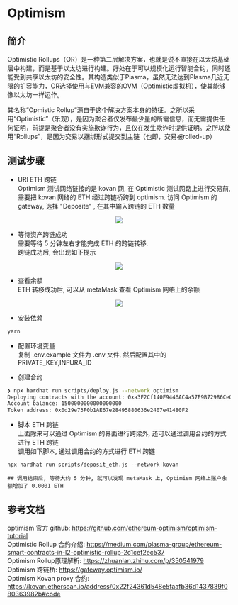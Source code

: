 # Optimism 
## 简介 
Optimistic Rollups（OR）是一种第二层解决方案，也就是说不直接在以太坊基础层中构建，而是基于以太坊进行构建。好处在于可以规模化运行智能合约，同时还能受到共享以太坊的安全性。其构造类似于Plasma，虽然无法达到Plasma几近无限的扩容能力，OR选择使用与EVM兼容的OVM（Optimistic虚拟机），使其能够像以太坊一样运作。

其名称“Opmistic Rollup”源自于这个解决方案本身的特征。之所以采用“Optimistic”（乐观），是因为聚合者仅发布最少量的所需信息，而无需提供任何证明，前提是聚合者没有实施欺诈行为，且仅在发生欺诈时提供证明。之所以使用“Rollups”，是因为交易以捆绑形式提交到主链（也即，交易被rolled-up）  

## 测试步骤  
- URI ETH 跨链  
Optimism 测试网络链接的是 kovan 网, 在 Optimistic 测试网路上进行交易前, 需要把 kovan 网络的 ETH 经过跨链桥跨到 optimism. 
访问 Optimism 的 gateway, 选择 "Deposite" , 在其中输入跨链的 ETH 数量   
<center><img src="https://github.com/Dapp-Learning-DAO/Dapp-Learning-Arsenal/blob/main/images/basic/28-optimism-layer2/deposite.png?raw=true" /></center>


- 等待资产跨链成功  
需要等待 5 分钟左右才能完成 ETH 的跨链转移.  
跨链成功后, 会出现如下提示  
<center><img src="https://github.com/Dapp-Learning-DAO/Dapp-Learning-Arsenal/blob/main/images/basic/28-optimism-layer2/deposite_success.png?raw=true" /></center>

- 查看余额  
ETH 转移成功后, 可以从 metaMask 查看 Optimism 网络上的余额  
<center><img src="https://github.com/Dapp-Learning-DAO/Dapp-Learning-Arsenal/blob/main/images/basic/28-optimism-layer2/balance.png?raw=true" /></center> 

- 安装依赖  
```bash
yarn
```

- 配置环境变量   
复制 .env.example 文件为 .env 文件, 然后配置其中的 PRIVATE_KEY,INFURA_ID  

- 创建合约   
```bash
❯ npx hardhat run scripts/deploy.js --network optimism
Deploying contracts with the account: 0xa3F2Cf140F9446AC4a57E9B72986Ce081dB61E75
Account balance: 1500000000000000000
Token address: 0x0d29e73F0b1AE67e28495880636e2407e41480F2
```

- 脚本 ETH 跨链  
上面除来可以通过 Optimism 的界面进行跨梁外, 还可以通过调用合约的方式进行 ETH 跨链  
调用如下脚本, 通过调用合约的方式进行 ETH 跨链
```
npx hardhat run scripts/deposit_eth.js --network kovan

## 调用结束后, 等待大约 5 分钟, 就可以发现 metaMask 上, Optimism 网络上账户余额增加了 0.0001 ETH
```


## 参考文档  
optimism 官方 github: https://github.com/ethereum-optimism/optimism-tutorial  
Optimistic Rollup 合约介绍:  https://medium.com/plasma-group/ethereum-smart-contracts-in-l2-optimistic-rollup-2c1cef2ec537  
Optimism Rollup原理解析: https://zhuanlan.zhihu.com/p/350541979  
Optimism 跨链桥: https://gateway.optimism.io/  
Optimism Kovan proxy 合约: https://kovan.etherscan.io/address/0x22f24361d548e5faafb36d1437839f080363982b#code  